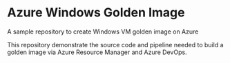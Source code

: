 # Azure Windows Golden Image
A sample repository to create Windows VM golden image on Azure

This repository demonstrate the source code and pipeline needed to build a golden image via Azure Resource Manager and Azure DevOps.